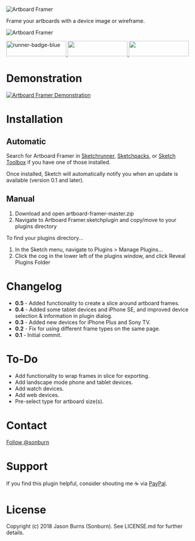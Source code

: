 ![Artboard Framer](https://raw.githubusercontent.com/sonburn/artboard-framer/master/logo.png)

Frame your artboards with a device image or wireframe.

![Artboard Framer](https://raw.githubusercontent.com/sonburn/artboard-framer/master/Screenshots/Artboard%20Framer.png)

<a href="http://bit.ly/SketchRunnerWebsite">
	<img width="160" height="41" src="http://bit.ly/RunnerBadgeBlue" alt="runner-badge-blue">
</a>

<a href="https://sketchpacks.com/sonburn/artboard-framer/install">
	<img width="160" height="41" src="http://sketchpacks-com.s3.amazonaws.com/assets/badges/sketchpacks-badge-install.png" >
</a>

<a href="https://www.paypal.me/sonburn">
	<img width="160" height="41" src="https://raw.githubusercontent.com/DWilliames/PDF-export-sketch-plugin/master/images/paypal-badge.png">
</a>

# Demonstration

[![Artboard Framer Demonstration](https://img.youtube.com/vi/e-USy4qAxCw/0.jpg)](https://www.youtube.com/watch?v=e-USy4qAxCw)

# Installation

## Automatic
Search for Artboard Framer in [Sketchrunner](http://sketchrunner.com/), [Sketchpacks](https://sketchpacks.com/), or [Sketch Toolbox](http://sketchtoolbox.com/) if you have one of those installed.

Once installed, Sketch will automatically notify you when an update is available (version 0.1 and later).

## Manual

1. Download and open artboard-framer-master.zip
2. Navigate to Artboard Framer.sketchplugin and copy/move to your plugins directory

To find your plugins directory...

1. In the Sketch menu, navigate to Plugins > Manage Plugins...
2. Click the cog in the lower left of the plugins window, and click Reveal Plugins Folder

# Changelog

* **0.5** - Added functionality to create a slice around artboard frames.
* **0.4** - Added some tablet devices and iPhone SE, and improved device selection & information in plugin dialog.
* **0.3** - Added new devices for iPhone Plus and Sony TV.
* **0.2** - Fix for using different frame types on the same page.
* **0.1** - Initial commit.

# To-Do

* Add functionality to wrap frames in slice for exporting.
* Add landscape mode phone and tablet devices.
* Add watch devices.
* Add web devices.
* Pre-select type for artboard size(s).

# Contact

<a class="twitter-follow-button" href="https://twitter.com/sonburn">Follow @sonburn</a>

# Support

If you find this plugin helpful, consider shouting me ☕️ via <a href="https://www.paypal.me/sonburn">PayPal</a>.

# License

Copyright (c) 2018 Jason Burns (Sonburn). See LICENSE.md for further details.
